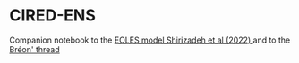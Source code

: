 # CIRED-ENS
Companion notebook to the [EOLES  model Shirizadeh et al (2022) ](https://papers.ssrn.com/sol3/papers.cfm?abstract_id=3592447) 
and to the [Bréon' thread]( https://twitter.com/fmbreon/status/1338928777846530049)

